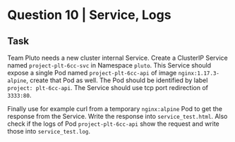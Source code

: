 # Question 10 | Service, Logs

## Task
Team Pluto needs a new cluster internal Service. Create a ClusterIP Service named `project-plt-6cc-svc` in Namespace `pluto`. This Service should expose a single Pod named `project-plt-6cc-api` of image `nginx:1.17.3-alpine`, create that Pod as well. The Pod should be identified by label `project: plt-6cc-api`. The Service should use tcp port redirection of `3333:80`.

Finally use for example curl from a temporary `nginx:alpine` Pod to get the response from the Service. Write the response into `service_test.html`. Also check if the logs of Pod `project-plt-6cc-api` show the request and write those into `service_test.log`.

